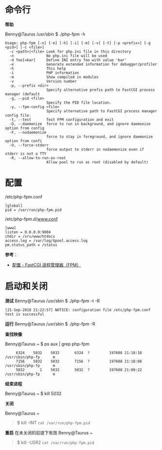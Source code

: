 # 命令行

**帮助**

Benny@Taurus /usr/sbin
$ ./php-fpm -h
```
Usage: php-fpm [-n] [-e] [-h] [-i] [-m] [-v] [-t] [-p <prefix>] [-g <pid>] [-c <file>]
  -c <path>|<file> Look for php.ini file in this directory
  -n               No php.ini file will be used
  -d foo[=bar]     Define INI entry foo with value 'bar'
  -e               Generate extended information for debugger/profiler
  -h               This help
  -i               PHP information
  -m               Show compiled in modules
  -v               Version number
  -p, --prefix <dir>
                   Specify alternative prefix path to FastCGI process manager (default
  -g, --pid <file>
                   Specify the PID file location.
  -y, --fpm-config <file>
                   Specify alternative path to FastCGI process manager config file.
  -t, --test       Test FPM configuration and exit
  -D, --daemonize  force to run in background, and ignore daemonize option from config
  -F, --nodaemonize
                   force to stay in foreground, and ignore daemonize option from confi
  -O, --force-stderr
                   force output to stderr in nodaemonize even if stderr is not a TTY
  -R, --allow-to-run-as-root
                   Allow pool to run as root (disabled by default)
```



# 配置

/etc/php-fpm.conf
```
[global]
pid = /var/run/php-fpm.pid
```

/etc/php-fpm.d/www.conf
```
[www]
listen = 0.0.0.0:9004
chdir = /srv/www/htdocs
access.log = /var/log/$pool.access.log
pm.status_path = /status
```

**参考**：

- [配置 - FastCGI 进程管理器（FPM）](http://php.net/manual/zh/install.fpm.configuration.php)



# 启动和关闭

**测试**
Benny@Taurus /usr/sbin
$ ./php-fpm -t -R
```
[21-Sep-2018 21:22:57] NOTICE: configuration file /etc/php-fpm.conf test is successful
```

**运行**
Benny@Taurus /usr/sbin
$ ./php-fpm -R


**查找映像**

Benny@Taurus ~
$ ps aux | grep php-fpm
```
     6324    5032    5032       6324  ?         197608 21:18:18 /usr/sbin/php-fp      m
     7156    5032    5032       7156  ?         197608 21:18:08 /usr/sbin/php-fp      m
     5032       1    5032       5032  ?         197608 21:09:22 /usr/sbin/php-fp      m
```

**结束进程**

Benny@Taurus ~
$ kill 5032


**关闭**

Benny@Taurus ~
> $ kill -INT `cat /var/run/php-fpm.pid`

**重启**
在未关闭的前提下有效
Benny@Taurus ~
> $ kill -USR2 `cat /var/run/php-fpm.pid`


